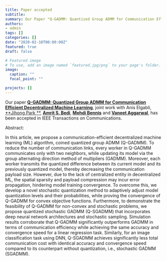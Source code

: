 ```yaml
---
title: Paper accepted
subtitle:
summary: Our Paper "Q-GADMM: Quantized Group ADMM for Communication Efficient Decentralized Machine Learning" has been accepted in IEEE Transactions on Communications.
authors:
- admin
tags: []
categories: []
date: "2020-02-10T00:00:00Z"
featured: true
draft: false

# Featured image
# To use, add an image named `featured.jpg/png` to your page's folder.
image:
  caption: ""
  focal_point: ""

projects: []
---
```


Our paper [**Q-GADMM: Quantized Group ADMM for Communication Efficient Decentralized Machine Learning**](https://ieeexplore.ieee.org/document/9205203), joint work with Anis Elgabli, [**Jihong Park **](https://sites.google.com/view/jihong-park/),  [**Amrit S. Bedi**](https://sites.google.com/view/amritsinghbedi), [**Mehdi Bennis**](https://sites.google.com/view/dr-mehdi-bennis/) and [**Vaneet Aggarwal**](https://web.ics.purdue.edu/~vaneet/), has been accepted in IEEE Transactions on Communications.

Abstract:

In this article, we propose a communication-efficient decentralized machine learning (ML) algorithm, coined quantized group ADMM (Q-GADMM). To reduce the number of communication links, every worker in Q-GADMM communicates only with two neighbors, while updating its model via the group alternating direction method of multipliers (GADMM). Moreover, each worker transmits the quantized difference between its current model and its previously quantized model, thereby decreasing the communication payload size. However, due to the lack of centralized entity in decentralized ML, the spatial sparsity and payload compression may incur error propagation, hindering model training convergence. To overcome this, we develop a novel stochastic quantization method to adaptively adjust model quantization levels and their probabilities, while proving the convergence of Q-GADMM for convex objective functions. Furthermore, to demonstrate the feasibility of Q-GADMM for non-convex and stochastic problems, we propose quantized stochastic GADMM (Q-SGADMM) that incorporates deep neural network architectures and stochastic sampling. Simulation results corroborate that Q-GADMM significantly outperforms GADMM in terms of communication efficiency while achieving the same accuracy and convergence speed for a linear regression task. Similarly, for an image classification task using DNN, Q-SGADMM achieves significantly less total communication cost with identical accuracy and convergence speed compared to its counterpart without quantization, i.e., stochastic GADMM (SGADMM).
